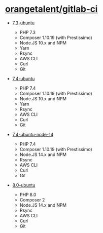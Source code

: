 # [orangetalent/gitlab-ci](https://hub.docker.com/r/orangetalent/gitlab-ci/tags)

- [7.3-ubuntu](./php/7.3/ubuntu/Dockerfile)
    - PHP 7.3
    - Composer 1.10.19 (with Prestissimo)
    - Node.JS 10.x and NPM
    - Yarn
    - Rsync
    - AWS CLI
    - Curl
    - Git

- [7.4-ubuntu](./php/7.4/ubuntu/Dockerfile)
    - PHP 7.4
    - Composer 1.10.19 (with Prestissimo)
    - Node.JS 10.x and NPM
    - Yarn
    - Rsync
    - AWS CLI
    - Curl
    - Git

- [7.4-ubuntu-node-14](./php/7.4/ubuntu-node-14/Dockerfile)
    - PHP 7.4
    - Composer 1.10.19 (with Prestissimo)
    - Node.JS 14.x and NPM
    - Rsync
    - AWS CLI
    - Curl
    - Git

- [8.0-ubuntu](./php/8.0/ubuntu/Dockerfile)
    - PHP 8.0
    - Composer 2
    - Node.JS 14.x and NPM
    - Rsync
    - AWS CLI
    - Curl
    - Git
